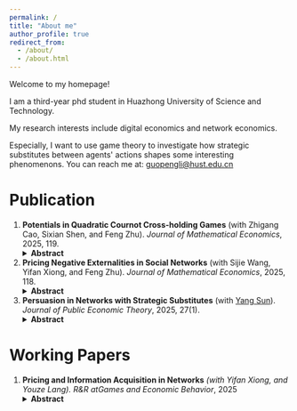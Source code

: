 ```yaml
---
permalink: /
title: "About me"
author_profile: true
redirect_from: 
  - /about/
  - /about.html
---
```

Welcome to my homepage!

I am a third-year phd student in Huazhong University of Science and Technology.

My research interests include digital economics and network economics.

Especially, I want to use game theory to investigate how strategic substitutes between agents' actions shapes some interesting phenomenons. You can reach me at: guopengli@hust.edu.cn


# Publication

<ol>
  <li>
    <strong>Potentials in Quadratic Cournot Cross-holding Games</strong> (with Zhigang Cao, Sixian Shen, and Feng Zhu). <em>Journal of Mathematical Economics</em>, 2025, 119.
    <details>
      <summary><strong>Abstract</strong></summary>
      <p>
        Do firms in an oligopoly market behave “as if” they were maximizing a common fictitious objective function, as in perfect competition and monopoly? The answer is yes under certain mild technical conditions (Slade, 1994). That is, in terms of Monderer and Shapley (1996), the Cournot competition is a potential game. In this paper, we ask the same question for Cournot competition with quadratic payoff functions and cross-holdings, an important variant of the oligopoly market. We find that, for various potential functions, the question can be more easily understood from the structure of the influence network, which is constructed from the cross-holding network. Roughly, we find that the Cournot competition with cross-holdings is a potential game if and only if the influence network is symmetric in certain generalized sense. Extending the model to Cournot competition with both overlapping ownership and product differentiation, we find that the previous results still hold. We also provide two applications of our results.
      </p>
    </details>
  </li>

  <li>
    <strong>Pricing Negative Externalities in Social Networks</strong> (with Sijie Wang, Yifan Xiong, and Feng Zhu). <em>Journal of Mathematical Economics</em>, 2025, 118.
    <details>
      <summary><strong>Abstract</strong></summary>
      <p>
        We explore optimal monopoly pricing in the presence of local negative externalities among agents’ consumption. A monopolist first sets personalized prices, and consumers then simultaneously determine consumption levels. When network externalities are relatively small, the complement graph of the social network plays a key role in characterizing the equilibrium. Optimal prices are uniform when the production cost is linear and proportional to agents’ Katz-Bonacich centralities in the complement network when the production cost is convex. We further connect agents’ consumption with their degrees in several typical networks. The firm’s profit and total consumption decrease with network density, although the consumption of a specific agent may not decrease accordingly. Furthermore, in the context of directed networks, the monopolist charges higher prices to agents who generate substantial externalities for others without being reciprocally influenced. We also apply our model to the case involving large network externalities, where the monopolist exclusively sells products to consumers who constitute a maximum independent set.
      </p>
    </details>
  </li>

  <li>
    <strong>Persuasion in Networks with Strategic Substitutes</strong> (with <a href="https://ecosunyang.weebly.com/" target="_blank">Yang Sun</a>). <em>Journal of Public Economic Theory</em>, 2025, 27(1).
    <details>
      <summary><strong>Abstract</strong></summary>
      <p>
        We study Bayesian persuasion with local strategic substitutes in networks. A designer commits to a public signal to maximize total activity. Equilibria are characterized by the network’s maximum k insulated sets for each realization. We solve the optimal information structure and characterize beneficial persuasion. While agents individually prefer higher states, the designer’s payoff is non-monotonic in the posterior mean due to substitution effects. This provides a rationale for downplaying mechanisms—revealing low states truthfully and mixing signals when high. Moreover, for tree, nested split, and core-periphery networks, the designer strictly benefits if the prior mean insulated set size is less than the highest state set size.
      </p>
    </details>
  </li>
</ol>


# Working Papers
<ol>

  <li>
    <strong>Pricing and Information Acquisition in Networks</strong>  
    <em>(with Yifan Xiong, and Youze Lang).</em> 
    <em>R&R atGames and Economic Behavior</em>, 2025
    <details>
      <summary><strong>Abstract</strong></summary>
      <p> This paper investigates how a monopolist strategically acquires information from networked consumers with correlated preferences using discriminatory or uniform pricing schemes. Under uniform pricing, the optimal information acquisition problem can
be efficiently solved in polynomial time by iteratively selecting consumers with the
highest Katz-Bonacich centrality. By contrast, under discriminatory pricing, the prob-
lem is generally NP-hard. However, in typical networks, such as complete bipartite,
core-periphery, and nested-split networks, the optimal targeted group can be charac-
terized in a straightforward manner: the monopolist simply prioritizes consumers with
higher degrees. A comparative analysis shows that the size of the optimal targeted
group decreases with information cost but follows an inverted U-shape with respect to
preference correlation. Allowing the monopolist to acquire information always reduces
welfare under discriminatory pricing, whereas under uniform pricing, the impact is not
necessarily negative.
      </p>
    </details>
  </li>

   
</ol>
